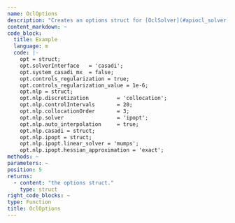 ```yaml
--- 
name: OclOptions
description: "Creates an options struct for [OclSolver](#apiocl_solver). Check the casadi documentation and the ipopt documentation to see which options are available. These options can be set in 'opt.nlp.ipopt'. The default values are the following:"
content_markdown: ~
code_block:
  title: Example
  language: m
  code: |- 
    opt = struct;
    opt.solverInterface   = 'casadi';
    opt.system_casadi_mx  = false;
    opt.controls_regularization = true;
    opt.controls_regularization_value = 1e-6;
    opt.nlp = struct;
    opt.nlp.discretization         = 'collocation';
    opt.nlp.controlIntervals       = 20;
    opt.nlp.collocationOrder       = 3;
    opt.nlp.solver                 = 'ipopt';
    opt.nlp.auto_interpolation     = true;
    opt.nlp.casadi = struct;
    opt.nlp.ipopt = struct;
    opt.nlp.ipopt.linear_solver = 'mumps';
    opt.nlp.ipopt.hessian_approximation = 'exact';
methods: ~
parameters: ~
position: 5
returns: 
  - content: "the options struct."
    type: struct
right_code_blocks: ~
type: Function
title: OclOptions
---
```

